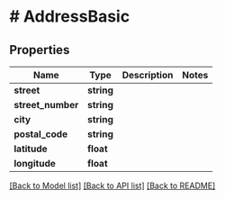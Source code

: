 # # AddressBasic

## Properties

Name | Type | Description | Notes
------------ | ------------- | ------------- | -------------
**street** | **string** |  | 
**street_number** | **string** |  | 
**city** | **string** |  | 
**postal_code** | **string** |  | 
**latitude** | **float** |  | 
**longitude** | **float** |  | 

[[Back to Model list]](../../README.md#documentation-for-models) [[Back to API list]](../../README.md#documentation-for-api-endpoints) [[Back to README]](../../README.md)


